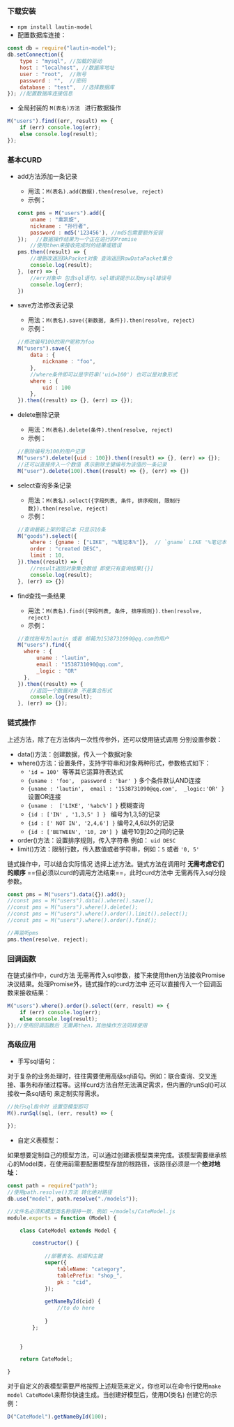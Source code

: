 ### 下载安装

- `npm install lautin-model`
- 配置数据库连接：

```javascript
const db = require("lautin-model");
db.setConnection({
    type : "mysql",	//加载的驱动
    host : "localhost",	//数据库地址
    user : "root",	//账号
    password : "",	//密码
    database : "test",	//选择数据库
});	//配置数据库连接信息
```

- 全局封装的 `M(表名)方法 ` 进行数据操作

```javascript
M("users").find((err, result) => {
    if (err) console.log(err);
    else console.log(result);
});
```



### 基本CURD

- add方法添加一条记录

  - 用法：`M(表名).add(数据).then(resolve, reject)`
  - 示例：

  ```javascript
  const pms = M("users").add({
      uname : "熏凯旋",
      nickname : "孙行者",
      password : md5('123456'),	//md5包需要额外安装
  });	//数据操作结果为一个正在进行的Promise
      //使用then来接收完成时的结果或错误
  pms.then((result) => {
      //增删改返回OkPacket对象 查询返回RowDataPacket集合
      console.log(result);
  }, (err) => {
      //err对象中 包含sql语句，sql错误提示以及mysql错误号
      console.log(err);
  })
  ```

- save方法修改表记录

  - 用法：`M(表名).save({新数据, 条件}).then(resolve, reject)`
  - 示例：

  ```javascript
  //修改编号100的用户昵称为foo
  M("users").save({
      data : {
          nickname : "foo",
      },
      //where条件即可以是字符串('uid=100') 也可以是对象形式
      where : {
          uid : 100
      },
  }).then((result) => {}, (err) => {});
  ```

- delete删除记录

  - 用法：`M(表名).delete(条件).then(resolve, reject)`
  - 示例：

  ```javascript
  //删除编号为100的用户记录
  M("users").delete({uid : 100}).then((result) => {}, (err) => {});
  //还可以直接传入一个数值 表示删除主键编号为该值的一条记录
  M("user").delete(100).then((result) => {}, (err) => {})
  ```

- select查询多条记录

  - 用法：`M(表名).select({字段列表, 条件, 排序规则, 限制行数}).then(resolve, reject)`
  - 示例：

  ```javascript
  //查询最新上架的笔记本 只显示10条
  M("goods").select({
      where : {gname : ["LIKE", "%笔记本%"]},	// `gname` LIKE '%笔记本%'
      order : "created DESC",
      limit : 10,
  }).then((result) => {
      //result返回对象集合数组 即使只有查询结果[{}]
      console.log(result);
  }, (err) => {})
  ```

- find查找一条结果

  - 用法：`M(表名).find({字段列表, 条件, 排序规则}).then(resolve, reject)`
  - 示例：

  ```javascript
  //查找账号为lautin 或者 邮箱为1538731090@qq.com的用户
  M("users").find({
    where : {
        uname : "lautin",
        email : "1538731090@qq.com",
        _logic : "OR"
    },		
  }).then((result) => {
      //返回一个数据对象 不是集合形式
      console.log(result);
  }, (err) => {});
  ```

  

### 链式操作

上述方法，除了在方法体内一次性传参外，还可以使用链式调用 分别设置参数：

- data()方法：创建数据，传入一个数据对象
- where()方法：设置条件，支持字符串和对象两种形式，参数格式如下：
  - `'id = 100' `等等其它运算符表达式
  - `{uname : 'foo',  password : 'bar' }`  多个条件默认AND连接
  - `{uname : 'lautin',  email : '1538731090@qq.com',  _logic:'OR' } ` 设置OR连接
  - `{uname :  ['LIKE', '%abc%'] }`   模糊查询
  - `{id : ['IN' , '1,3,5' ] } ` 编号为1,3,5的记录
  - `{id : [' NOT IN', '2,4,6'] }` 编号2,4,6以外的记录
  - `{id : ['BETWEEN', '10, 20'] } `编号10到20之间的记录
- order()方法：设置排序规则，传入字符串 例如： `uid DESC`
- limit()方法：限制行数，传入数值或者字符串，例如：`5` 或者 `'0, 5'`

链式操作中，可以结合实际情况 选择上述方法。链式方法在调用时 **无需考虑它们的顺序**  ==但必须以curd的调用方法结束==，此时curd方法中 无需再传入sql分段参数。

```javascript
const pms = M("users").data({}).add();
//const pms = M("users").data().where().save();
//const pms = M("users").where().delete();
//const pms = M("users").where().order().limit().select();
//const pms = M("users").where().order().find();

//再监听pms
pms.then(resolve, reject);
```



### 回调函数

在链式操作中，curd方法 无需再传入sql参数，接下来使用then方法接收Promise决议结果。处理Promise外，链式操作的curd方法中 还可以直接传入一个回调函数来接收结果：

```javascript
M("users").where().order().select((err, result) => {
    if (err) console.log(err);
    else console.log(result);
});//使用回调函数后 无需再then，其他操作方法同样使用
```



### 高级应用

- 手写sql语句：

对于复杂的业务处理时，往往需要使用高级sql语句。例如：联合查询、交叉连接、事务和存储过程等。这样curd方法自然无法满足需求，但内置的runSql()可以接收一条sql语句 来定制实际需求。

```javascript
//执行sql指令时 设置空模型即可
M().runSql(sql, (err, result) => {
    
});
```



- 自定义表模型：

如果想要定制自己的模型方法，可以通过创建表模型类来完成。该模型需要继承核心的Model类，在使用前需要配置模型存放的根路径，该路径必须是一个**绝对地址**：

```javascript
const path = require("path");
//使用path.resolve()方法 转化绝对路径
db.use("model", path.resolve("./models"));
```

```javascript
//文件名必须和模型类名称保持一致，例如 ~/models/CateModel.js
module.exports = function (Model) {

    class CateModel extends Model {

        constructor() {
    
            //部署表名、前缀和主键
            super({
                tableName: "category",
                tablePrefix: "shop_",
                pk : "cid",
            });
    		
            getNameById(cid) {
                //to do here
                
            }
        };

         
    }

    return CateModel;

}
```

对于自定义的表模型需要严格按照上述规范来定义，你也可以在命令行使用`make model CateModel`来帮你快速生成。当创建好模型后，使用D(类名) 创建它的示例：

```javascript
D("CateModel").getNameById(100);
```

